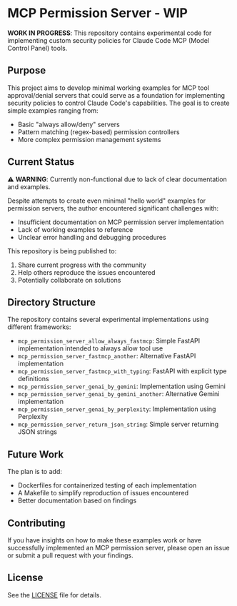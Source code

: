 # MCP Permission Server - WIP

**WORK IN PROGRESS**: This repository contains experimental code for implementing custom security policies for Claude Code MCP (Model Control Panel) tools.

## Purpose

This project aims to develop minimal working examples for MCP tool approval/denial servers that could serve as a foundation for implementing security policies to control Claude Code's capabilities. The goal is to create simple examples ranging from:

- Basic "always allow/deny" servers
- Pattern matching (regex-based) permission controllers
- More complex permission management systems

## Current Status

⚠️ **WARNING**: Currently non-functional due to lack of clear documentation and examples.

Despite attempts to create even minimal "hello world" examples for permission servers, the author encountered significant challenges with:
- Insufficient documentation on MCP permission server implementation
- Lack of working examples to reference
- Unclear error handling and debugging procedures

This repository is being published to:
1. Share current progress with the community
2. Help others reproduce the issues encountered
3. Potentially collaborate on solutions

## Directory Structure

The repository contains several experimental implementations using different frameworks:
- `mcp_permission_server_allow_always_fastmcp`: Simple FastAPI implementation intended to always allow tool use
- `mcp_permission_server_fastmcp_another`: Alternative FastAPI implementation
- `mcp_permission_server_fastmcp_with_typing`: FastAPI with explicit type definitions
- `mcp_permission_server_genai_by_gemini`: Implementation using Gemini
- `mcp_permission_server_genai_by_gemini_another`: Alternative Gemini implementation
- `mcp_permission_server_genai_by_perplexity`: Implementation using Perplexity
- `mcp_permission_server_return_json_string`: Simple server returning JSON strings

## Future Work

The plan is to add:
- Dockerfiles for containerized testing of each implementation
- A Makefile to simplify reproduction of issues encountered
- Better documentation based on findings

## Contributing

If you have insights on how to make these examples work or have successfully implemented an MCP permission server, please open an issue or submit a pull request with your findings.

## License

See the [LICENSE](LICENSE) file for details.